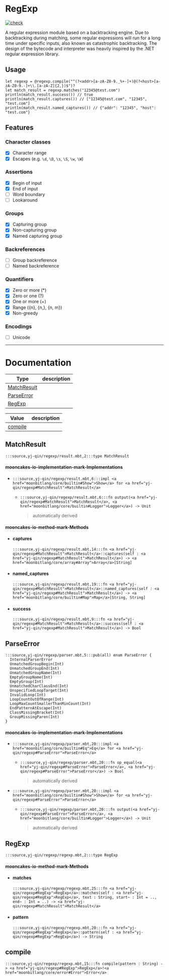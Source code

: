 # RegExp
[![check](https://github.com/yj-qin/regexp/actions/workflows/check.yml/badge.svg)](https://github.com/yj-qin/regexp/actions/workflows/check.yml)

A regular expression module based on a backtracking engine. Due to backtracking during matching, some regular expressions will run for a long time under specific inputs, also known as catastrophic backtracking.
The design of the bytecode and interpreter was heavily inspired by the .NET regular expression library.

## Usage

```
let regexp = @regexp.compile("^(?<addr>[a-zA-Z0-9._%+-]+)@(?<host>[a-zA-Z0-9.-]+\\.[a-zA-Z]{2,})$")?
let match_result = regexp.matches("12345@test.com")
println(match_result.success()) // true
println(match_result.captures()) // ["12345@test.com", "12345", "test.com"]
println(match_result.named_captures()) // {"addr": "12345", "host": "test.com"}
```

## Features

### Character classes

- [x] Character range
- [x] Escapes (e.g. `\d`, `\D`, `\s`, `\S`, `\w`, `\W`)

### Assertions

- [x] Begin of input
- [x] End of input
- [ ] Word boundary
- [ ] Lookaround

### Groups

- [x] Capturing group
- [x] Non-capturing group
- [x] Named capturing group

### Backreferences

- [ ] Group backreference
- [ ] Named backreference

### Quantifiers

- [x] Zero or more (\*)
- [x] Zero or one (?)
- [x] One or more (+)
- [x] Range ({n}, {n,}, {n, m})
- [x] Non-greedy

### Encodings

- [ ] Unicode

---
# Documentation
|Type|description|
|---|---|
|[MatchResult](#MatchResult)||
|[ParseError](#ParseError)||
|[RegExp](#RegExp)||

|Value|description|
|---|---|
|[compile](#compile)||

## MatchResult

```moonbit
:::source,yj-qin/regexp/result.mbt,2:::type MatchResult
```


#### mooncakes-io-implementation-mark-Implementations
- ```moonbit
  :::source,yj-qin/regexp/result.mbt,6:::impl <a href="moonbitlang/core/builtin#Show">Show</a> for <a href="yj-qin/regexp#MatchResult">MatchResult</a>
  ```
  > 
  * ```moonbit
    :::source,yj-qin/regexp/result.mbt,6:::fn output(<a href="yj-qin/regexp#MatchResult">MatchResult</a>, <a href="moonbitlang/core/builtin#Logger">Logger</a>) -> Unit
    ```
    > automatically derived

#### mooncakes-io-method-mark-Methods
- #### captures
  ```moonbit
  :::source,yj-qin/regexp/result.mbt,14:::fn <a href="yj-qin/regexp#MatchResult">MatchResult</a>::captures(self : <a href="yj-qin/regexp#MatchResult">MatchResult</a>) -> <a href="moonbitlang/core/array#Array">Array</a>[String]
  ```
  > 
- #### named\_captures
  ```moonbit
  :::source,yj-qin/regexp/result.mbt,19:::fn <a href="yj-qin/regexp#MatchResult">MatchResult</a>::named_captures(self : <a href="yj-qin/regexp#MatchResult">MatchResult</a>) -> <a href="moonbitlang/core/builtin#Map">Map</a>[String, String]
  ```
  > 
- #### success
  ```moonbit
  :::source,yj-qin/regexp/result.mbt,9:::fn <a href="yj-qin/regexp#MatchResult">MatchResult</a>::success(self : <a href="yj-qin/regexp#MatchResult">MatchResult</a>) -> Bool
  ```
  > 

## ParseError

```moonbit
:::source,yj-qin/regexp/parser.mbt,5:::pub(all) enum ParseError {
  InternalParserError
  UnmatchedGroupBegin(Int)
  UnmatchedGroupEnd(Int)
  UnmatchedGroupName(Int)
  EmptyGroupName(Int)
  EmptyGroup(Int)
  UnmatchedCharClassEnd(Int)
  UnspecifiedLoopTarget(Int)
  InvalidLoop(Int)
  LoopCountOutOfRange(Int)
  LoopMaxCountSmallerThanMinCount(Int)
  EndPatternAtEscape(Int)
  ClassMissingBracket(Int)
  GroupMissingParen(Int)
}
```


#### mooncakes-io-implementation-mark-Implementations
- ```moonbit
  :::source,yj-qin/regexp/parser.mbt,20:::impl <a href="moonbitlang/core/builtin#Eq">Eq</a> for <a href="yj-qin/regexp#ParseError">ParseError</a>
  ```
  > 
  * ```moonbit
    :::source,yj-qin/regexp/parser.mbt,20:::fn op_equal(<a href="yj-qin/regexp#ParseError">ParseError</a>, <a href="yj-qin/regexp#ParseError">ParseError</a>) -> Bool
    ```
    > automatically derived
- ```moonbit
  :::source,yj-qin/regexp/parser.mbt,20:::impl <a href="moonbitlang/core/builtin#Show">Show</a> for <a href="yj-qin/regexp#ParseError">ParseError</a>
  ```
  > 
  * ```moonbit
    :::source,yj-qin/regexp/parser.mbt,20:::fn output(<a href="yj-qin/regexp#ParseError">ParseError</a>, <a href="moonbitlang/core/builtin#Logger">Logger</a>) -> Unit
    ```
    > automatically derived

## RegExp

```moonbit
:::source,yj-qin/regexp/regexp.mbt,2:::type RegExp
```


#### mooncakes-io-method-mark-Methods
- #### matches
  ```moonbit
  :::source,yj-qin/regexp/regexp.mbt,25:::fn <a href="yj-qin/regexp#RegExp">RegExp</a>::matches(self : <a href="yj-qin/regexp#RegExp">RegExp</a>, text : String, start~ : Int = .., end~ : Int = ..) -> <a href="yj-qin/regexp#MatchResult">MatchResult</a>
  ```
  > 
- #### pattern
  ```moonbit
  :::source,yj-qin/regexp/regexp.mbt,20:::fn <a href="yj-qin/regexp#RegExp">RegExp</a>::pattern(self : <a href="yj-qin/regexp#RegExp">RegExp</a>) -> String
  ```
  > 

## compile

```moonbit
:::source,yj-qin/regexp/regexp.mbt,15:::fn compile(pattern : String) -> <a href="yj-qin/regexp#RegExp">RegExp</a>!<a href="moonbitlang/core/error#Error">Error</a>
```

